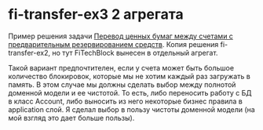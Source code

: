 # fi-transfer-ex3 2 агрегата
Пример решения задачи [Перевод ценных бумаг между счетами с предварительным резервированием средств](../doc/fi-transfer.md). Копия решения fi-transfer-ex2, но тут FiTechBlock вынесен в отдельный агрегат.

Такой вариант предпочтителен, если у счета может быть большое количество блокировок, которые мы не хотим каждый раз загружать в память. В этом случае мы должны сделать выбор между полнотой доменной модели и ее чистотой.
То есть, либо переносить работу с БД в класс Account, либо выносить из него некоторые бизнес правила в application слой.
Я сделал выбор в пользу чистоты доменной модели (на мой взгляд это дает больше пользы).
